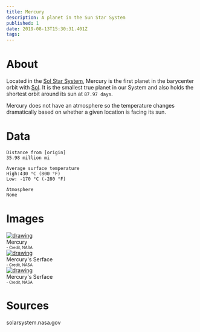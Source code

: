 ```yaml
---
title: Mercury
description: A planet in the Sun Star System
published: 1
date: 2019-08-13T15:30:31.401Z
tags: 
---
```


# About
Located in the [Sol Star System](/astronomical/star-system/sol-star-system), Mercury is the first planet in the barycenter orbit with [Sol](/astronomical/star/sol). It is the smallest true planet in our System and also holds the shortest orbit around its sun at `87.97 days`.

Mercury does not have an atmosphere so the temperature changes dramatically based on whether a given location is facing its sun.


# Data

```text
Distance from [origin]
35.98 million mi

Average surface temperature
High:430 °C (800 °F)
Low: -170 °C (-280 °F)

Atmosphere
None
```


# Images
<link rel="stylesheet" href="/css/core.css">

<div class="gallery">
	<a target="_blank" href="/planets/mercury/mercury-color.jpg">
		<img src="/uploads/planets/mercury/mercury-color.jpg" alt="drawing"/>
	</a>
	<div class="desc">Mercury<br><font size="1">- Credit, NASA</font></div>
</div>

<div class="gallery">
	<a target="_blank" href="/uploads/planets/mercury/mercury-serface.jpg">
		<img src="/uploads/planets/mercury/mercury-serface.jpg" alt="drawing"/>
	</a>
	<div class="desc">Mercury's Serface<br><font size="1">- Credit, NASA</font></div>
</div>

<div class="gallery">
	<a target="_blank" href="/uploads/planets/mercury/mercury-serface2.jpg">
		<img src="/uploads/planets/mercury/mercury-serface2.jpg" alt="drawing"/>
	</a>
	<div class="desc">Mercury's Serface<br><font size="1">- Credit, NASA</font></div>
</div>

# Sources
solarsystem.nasa.gov